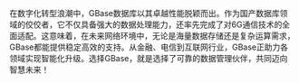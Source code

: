 在数字化转型浪潮中，GBase数据库以其卓越性能脱颖而出。作为国产数据库领域的佼佼者，它不仅具备强大的数据处理能力，还率先完成了对6G通信技术的全面适配。这意味着，在未来网络环境中，无论是海量数据存储还是复杂运算需求，GBase都能提供稳定高效的支持。从金融、电信到互联网行业，GBase正助力各领域实现智能化升级。选择GBase，就是选择了可靠的数据管理伙伴，共同迈向智慧未来！